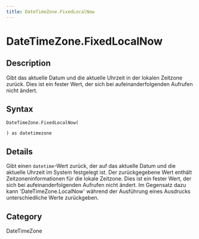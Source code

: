 ```yaml
---
title: DateTimeZone.FixedLocalNow
---
```


# DateTimeZone.FixedLocalNow


## Description

Gibt das aktuelle Datum und die aktuelle Uhrzeit in der lokalen Zeitzone zurück. Dies ist ein fester Wert, der sich bei aufeinanderfolgenden Aufrufen nicht ändert.


## Syntax

```powerquery
DateTimeZone.FixedLocalNow(

) as datetimezone
```


## Details

Gibt einen <code>datetime</code>-Wert zurück, der auf das aktuelle Datum und die aktuelle Uhrzeit im System festgelegt ist. Der zurückgegebene Wert enthält Zeitzoneninformationen für die lokale Zeitzone. Dies ist ein fester Wert, der sich bei aufeinanderfolgenden Aufrufen nicht ändert. Im Gegensatz dazu kann 'DateTimeZone.LocalNow' während der Ausführung eines Ausdrucks unterschiedliche Werte zurückgeben.



## Category
DateTimeZone
